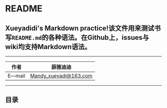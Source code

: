 # README
Xueyadidi's Markdown practice!该文件用来测试书写`README.md`的各种语法。在Github上，issues与wiki均支持Markdown语法。
-------------------------- 

****

|作者|薛雅迪迪|
|---|---
|E—mail|Mandy_xueyadi@163.com

****

## 目录

